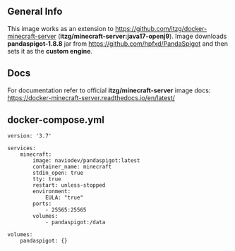 ## General Info
This image works as an extension to https://github.com/itzg/docker-minecraft-server (**itzg/minecraft-server:java17-openj9**). Image downloads **pandaspigot-1.8.8** jar from https://github.com/hpfxd/PandaSpigot and then sets it as the **custom engine**.

## Docs
For documentation refer to official **itzg/minecraft-server** image docs: https://docker-minecraft-server.readthedocs.io/en/latest/

## docker-compose.yml
```
version: '3.7'

services:
    minecraft:
        image: naviodev/pandaspigot:latest
        container_name: minecraft
        stdin_open: true
        tty: true
        restart: unless-stopped
        environment:
            EULA: "true"
        ports:
            - 25565:25565
        volumes:
            - pandaspigot:/data

volumes:
    pandaspigot: {}
```